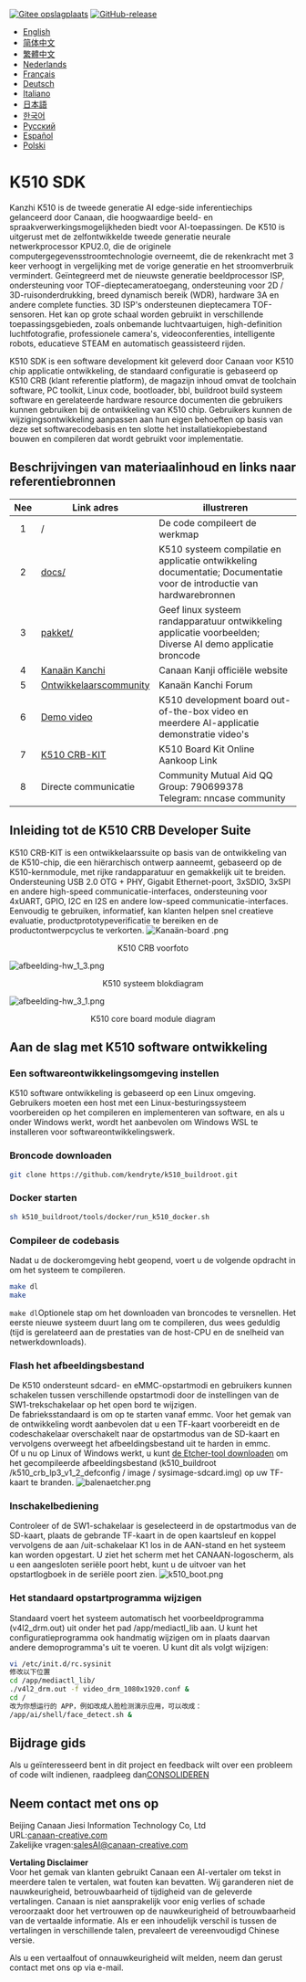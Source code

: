[![Gitee opslagplaats](https://img.shields.io/badge/gitee-repository-blue?logo=gitee&style=plastic)](https://gitee.com/kendryte/k510_buildroot)
 [![GitHub-release](https://img.shields.io/github/v/release/kendryte/k510_buildroot?color=brightgreen&display_name=tag&logo=github&style=plastic)](https://github.com/kendryte/k510_buildroot/releases)

* [English](../README.md)
* [简体中文](README.zh-Hans.md)
* [繁體中文](README.zh-Hant.md)
* [Nederlands](README.nl.md)
* [Français](README.fr.md)
* [Deutsch](README.de.md)
* [Italiano](README.it.md)
* [日本語](README.ja.md)
* [한국어](README.ko.md)
* [Русский](README.ru.md)
* [Español](README.es.md)
* [Polski](README.pl.md)

# K510 SDK

Kanzhi K510 is de tweede generatie AI edge-side inferentiechips gelanceerd door Canaan, die hoogwaardige beeld- en spraakverwerkingsmogelijkheden biedt voor AI-toepassingen. De K510 is uitgerust met de zelfontwikkelde tweede generatie neurale netwerkprocessor KPU2.0, die de originele computergegevensstroomtechnologie overneemt, die de rekenkracht met 3 keer verhoogt in vergelijking met de vorige generatie en het stroomverbruik vermindert. Geïntegreerd met de nieuwste generatie beeldprocessor ISP, ondersteuning voor TOF-dieptecameratoegang, ondersteuning voor 2D / 3D-ruisonderdrukking, breed dynamisch bereik (WDR), hardware 3A en andere complete functies. 3D ISP's ondersteunen dieptecamera TOF-sensoren. Het kan op grote schaal worden gebruikt in verschillende toepassingsgebieden, zoals onbemande luchtvaartuigen, high-definition luchtfotografie, professionele camera's, videoconferenties, intelligente robots, educatieve STEAM en automatisch geassisteerd rijden.

K510 SDK is een software development kit geleverd door Canaan voor K510 chip applicatie ontwikkeling, de standaard configuratie is gebaseerd op K510 CRB (klant referentie platform), de magazijn inhoud omvat de toolchain software, PC toolkit, Linux code, bootloader, bbl, buildroot build systeem software en gerelateerde hardware resource documenten die gebruikers kunnen gebruiken bij de ontwikkeling van K510 chip. Gebruikers kunnen de wijzigingsontwikkeling aanpassen aan hun eigen behoeften op basis van deze set softwarecodebasis en ten slotte het installatiekopiebestand bouwen en compileren dat wordt gebruikt voor implementatie.

## Beschrijvingen van materiaalinhoud en links naar referentiebronnen

| Nee | Link adres | illustreren  |
| :----: | ---- |  ------------------------------------------------------------ |
|1| / | De code compileert de werkmap |
|2|[docs/](https://github.com/kendryte/k510_docs)| K510 systeem compilatie en applicatie ontwikkeling documentatie; Documentatie voor de introductie van hardwarebronnen
|3|[pakket/](/package/)| Geef linux systeem randapparatuur ontwikkeling applicatie voorbeelden; Diverse AI demo applicatie broncode  |
|4|[Kanaän Kanchi](https://canaan-creative.com/product/勘智k510)|Canaan Kanji officiële website|
|5|[Ontwikkelaarscommunity](https://canaan-creative.com/developer)|Kanaän Kanchi Forum
|6|[Demo video](https://space.bilibili.com/677429436)|K510 development board out-of-the-box video en meerdere AI-applicatie demonstratie video's|
|7|[K510 CRB-KIT](https://item.taobao.com/item.htm?spm=a230r.1.14.1.22714815bDh5ei&id=673510674381&ns=1&abbucket=0&mt=)|K510 Board Kit Online Aankoop Link|
|8|Directe communicatie|  Community Mutual Aid QQ Group: 790699378</br>Telegram: nncase community |

## Inleiding tot de K510 CRB Developer Suite

K510 CRB-KIT is een ontwikkelaarssuite op basis van de ontwikkeling van de K510-chip, die een hiërarchisch ontwerp aanneemt, gebaseerd op de K510-kernmodule, met rijke randapparatuur en gemakkelijk uit te breiden. Ondersteuning USB 2.0 OTG + PHY, Gigabit Ethernet-poort, 3xSDIO, 3xSPI en andere high-speed communicatie-interfaces, ondersteuning voor 4xUART, GPIO, I2C en I2S en andere low-speed communicatie-interfaces. Eenvoudig te gebruiken, informatief, kan klanten helpen snel creatieve evaluatie, productprototypeverificatie te bereiken en de productontwerpcyclus te verkorten.
![Kanaän-board .png](https://github.com/kendryte/k510_docs/raw/v1.5/zh/images/hw_crb_v1_2/canaan-board.png)
<center>K510 CRB voorfoto </center>

![afbeelding-hw_1_3.png](https://github.com/kendryte/k510_docs/raw/v1.5/zh/images/hw_crb_v1_2/image-hw_1_3.png)
 <center>K510 systeem blokdiagram</center>  

![afbeelding-hw_3_1.png](https://github.com/kendryte/k510_docs/raw/v1.5/zh/images/hw_crb_v1_2/image-hw_3_1.png)
 <center>K510 core board module diagram</center>  

## Aan de slag met K510 software ontwikkeling

### Een softwareontwikkelingsomgeving instellen

K510 software ontwikkeling is gebaseerd op een Linux omgeving. Gebruikers moeten een host met een Linux-besturingssysteem voorbereiden op het compileren en implementeren van software, en als u onder Windows werkt, wordt het aanbevolen om Windows WSL te installeren voor softwareontwikkelingswerk.

### Broncode downloaden

```sh
git clone https://github.com/kendryte/k510_buildroot.git
```

### Docker starten

```sh
sh k510_buildroot/tools/docker/run_k510_docker.sh
```

### Compileer de codebasis

Nadat u de dockeromgeving hebt geopend, voert u de volgende opdracht in om het systeem te compileren.

```sh
make dl
make
```

`make dl`Optionele stap om het downloaden van broncodes te versnellen.
Het eerste nieuwe systeem duurt lang om te compileren, dus wees geduldig (tijd is gerelateerd aan de prestaties van de host-CPU en de snelheid van netwerkdownloads).

### Flash het afbeeldingsbestand

De K510 ondersteunt sdcard- en eMMC-opstartmodi en gebruikers kunnen schakelen tussen verschillende opstartmodi door de instellingen van de SW1-trekschakelaar op het open bord te wijzigen.  
De fabrieksstandaard is om op te starten vanaf emmc. Voor het gemak van de ontwikkeling wordt aanbevolen dat u een TF-kaart voorbereidt en de codeschakelaar overschakelt naar de opstartmodus van de SD-kaart en vervolgens overweegt het afbeeldingsbestand uit te harden in emmc.  
Of u nu op Linux of Windows werkt, u kunt [de Etcher-tool downloaden](https://www.balena.io/etcher/) om het gecompileerde afbeeldingsbestand (k510_buildroot /k510_crb_lp3_v1_2_defconfig / image / sysimage-sdcard.img) op uw TF-kaart te branden.
![balenaetcher.png](https://github.com/kendryte/k510_docs/raw/v1.5/zh/images/quick_start/balenaetcher.png)

### Inschakelbediening

Controleer of de SW1-schakelaar is geselecteerd in de opstartmodus van de SD-kaart, plaats de gebrande TF-kaart in de open kaartsleuf en koppel vervolgens de aan /uit-schakelaar K1 los in de AAN-stand en het systeem kan worden opgestart. U ziet het scherm met het CANAAN-logoscherm, als u een aangesloten seriële poort hebt, kunt u de uitvoer van het opstartlogboek in de seriële poort zien.
![k510_boot.png](https://github.com/kendryte/k510_docs/raw/v1.5/zh/images/quick_start/k510_boot.png)

### Het standaard opstartprogramma wijzigen

Standaard voert het systeem automatisch het voorbeeldprogramma (v4l2_drm.out) uit onder het pad /app/mediactl_lib aan. U kunt het configuratieprogramma ook handmatig wijzigen om in plaats daarvan andere demoprogramma's uit te voeren. U kunt dit als volgt wijzigen:

```sh
vi /etc/init.d/rc.sysinit
修改以下位置
cd /app/mediactl_lib/
./v4l2_drm.out -f video_drm_1080x1920.conf &
cd /
改为你想运行的 APP，例如改成人脸检测演示应用，可以改成：
/app/ai/shell/face_detect.sh &
```

## Bijdrage gids

Als u geïnteresseerd bent in dit project en feedback wilt over een probleem of code wilt indienen, raadpleeg dan[CONSOLIDEREN](.github/CONTRIBUTING.md)

## Neem contact met ons op

Beijing Canaan Jiesi Information Technology Co, Ltd  
URL:[canaan-creative.com](https://canaan-creative.com)  
Zakelijke vragen:[salesAI@canaan-creative.com](mailto:salesAI@canaan-creative.com)

**Vertaling Disclaimer**  
Voor het gemak van klanten gebruikt Canaan een AI-vertaler om tekst in meerdere talen te vertalen, wat fouten kan bevatten. Wij garanderen niet de nauwkeurigheid, betrouwbaarheid of tijdigheid van de geleverde vertalingen. Canaan is niet aansprakelijk voor enig verlies of schade veroorzaakt door het vertrouwen op de nauwkeurigheid of betrouwbaarheid van de vertaalde informatie. Als er een inhoudelijk verschil is tussen de vertalingen in verschillende talen, prevaleert de vereenvoudigd Chinese versie.

Als u een vertaalfout of onnauwkeurigheid wilt melden, neem dan gerust contact met ons op via e-mail.
